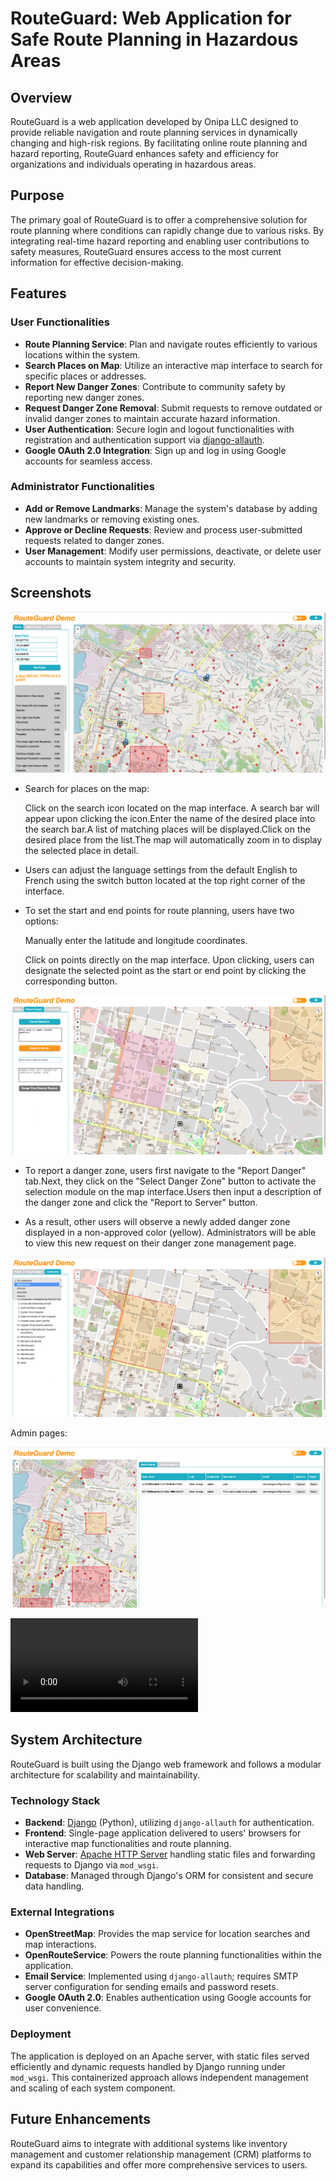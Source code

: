 # RouteGuard: Web Application for Safe Route Planning in Hazardous Areas

## Overview

RouteGuard is a web application developed by Onipa LLC designed to provide reliable navigation and route planning services in dynamically changing and high-risk regions. By facilitating online route planning and hazard reporting, RouteGuard enhances safety and efficiency for organizations and individuals operating in hazardous areas.

## Purpose

The primary goal of RouteGuard is to offer a comprehensive solution for route planning where conditions can rapidly change due to various risks. By integrating real-time hazard reporting and enabling user contributions to safety measures, RouteGuard ensures access to the most current information for effective decision-making.

## Features

### User Functionalities

- **Route Planning Service**: Plan and navigate routes efficiently to various locations within the system.
- **Search Places on Map**: Utilize an interactive map interface to search for specific places or addresses.
- **Report New Danger Zones**: Contribute to community safety by reporting new danger zones.
- **Request Danger Zone Removal**: Submit requests to remove outdated or invalid danger zones to maintain accurate hazard information.
- **User Authentication**: Secure login and logout functionalities with registration and authentication support via [django-allauth](https://github.com/pennersr/django-allauth).
- **Google OAuth 2.0 Integration**: Sign up and log in using Google accounts for seamless access.

### Administrator Functionalities

- **Add or Remove Landmarks**: Manage the system's database by adding new landmarks or removing existing ones.
- **Approve or Decline Requests**: Review and process user-submitted requests related to danger zones.
- **User Management**: Modify user permissions, deactivate, or delete user accounts to maintain system integrity and security.

## Screenshots

![main page](./assets/main_page.png)

- Search for places on the map:

  Click on the search icon located on the map interface. A search bar will appear upon clicking the icon.Enter the name of the desired place into the search bar.A list of matching places will be displayed.Click on the desired place from the list.The map will automatically zoom in to display the selected place in detail.

- Users can adjust the language settings from the default English to French using the switch button located at the top right corner of the interface.

- To set the start and end points for route planning, users have two options:

  Manually enter the latitude and longitude coordinates.

  Click on points directly on the map interface. Upon clicking, users can designate the selected point as the start or end point by clicking the corresponding button.

![report danger](./assets/report_danger.png)

- To report a danger zone, users first navigate to the "Report Danger" tab.Next, they click on the "Select Danger Zone" button to activate the selection module on the map interface.Users then input a description of the danger zone and click the "Report to Server" button.

- As a result, other users will observe a newly added danger zone displayed in a non-approved color (yellow). Administrators will be able to view this new request on their danger zone management page.

![landmarks](./assets/landmarks.png)

Admin pages:

![admin](./assets/admin.png)

<video src="./assets/admin-video.mov"></video>

## System Architecture

RouteGuard is built using the Django web framework and follows a modular architecture for scalability and maintainability.

### Technology Stack

- **Backend**: [Django](https://www.djangoproject.com/) (Python), utilizing `django-allauth` for authentication.
- **Frontend**: Single-page application delivered to users' browsers for interactive map functionalities and route planning.
- **Web Server**: [Apache HTTP Server](https://httpd.apache.org/) handling static files and forwarding requests to Django via `mod_wsgi`.
- **Database**: Managed through Django's ORM for consistent and secure data handling.

### External Integrations

- **OpenStreetMap**: Provides the map service for location searches and map interactions.
- **OpenRouteService**: Powers the route planning functionalities within the application.
- **Email Service**: Implemented using `django-allauth`; requires SMTP server configuration for sending emails and password resets.
- **Google OAuth 2.0**: Enables authentication using Google accounts for user convenience.

### Deployment

The application is deployed on an Apache server, with static files served efficiently and dynamic requests handled by Django running under `mod_wsgi`. This containerized approach allows independent management and scaling of each system component.

## Future Enhancements

RouteGuard aims to integrate with additional systems like inventory management and customer relationship management (CRM) platforms to expand its capabilities and offer more comprehensive services to users.
